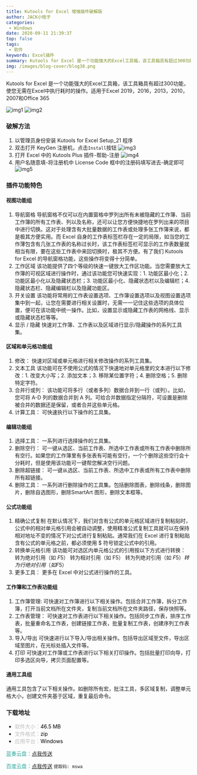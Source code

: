```yaml
---
title: Kutools for Excel 增强插件破解版
author: JACK小桔子
categories: 
 - Windows
date: 2020-09-11 21:39:37
top: false
tags: 
 - 软件
keywords: Excel插件
summary: Kutools for Excel 是一个功能强大的Excel工具箱，该工具箱具有超过300功能，使您无需在Excel中执行耗时的操作。适用于Excel 2019，2016，2013，2010，2007和Office 365
img: /images/blog-cover/blog38.png
---
```

Kutools for Excel 是一个功能强大的Excel工具箱，该工具箱具有超过300功能，使您无需在Excel中执行耗时的操作。适用于Excel 2019，2016，2013，2010，2007和Office 365

![img1](/images/blog/blog38/img1.png "© JACK小桔子")
![img2](/images/blog/blog38/img2.png "© JACK小桔子")

### 破解方法
1. 以管理员身份安装 Kutools for Excel Setup_21 程序
2. 双击打开 KeyGen 注册机，点击`Install`按钮
![img3](/images/blog/blog38/img3.png "© JACK小桔子")
3. 打开 Excel 中的 Kutools Plus 插件-帮助-注册
![img4](/images/blog/blog38/img4.png "© JACK小桔子")
4. 用户名随意填-将注册机中 License Code 框中的注册码填写进去-确定即可
![img5](/images/blog/blog38/img5.png "© JACK小桔子")

### 插件功能特色
#### 视图功能组
1. 导航窗格
导航窗格不仅可以在内置窗格中罗列出所有未被隐藏的工作簿、当前工作簿的所有工作表、列以及名称，还可以让您方便快捷地在罗列出来的项目中进行切换。这对于处理含有大批量数据的工作表或处理多张工作簿来说，都是极其方便实用。而 Excel 自身的工作表标签栏存在一定的局限，如当您的工作薄包含有几张工作表的名称过长时，该工作表标签栏可显示的工作表数量就相当有限，要在这些工作表中来回切换时，极其不方便。有了我们 Kutools for Excel 的导航窗格功能，这些操作将变得十分简单。
2. 工作区域
该功能提供了四个等级的快速一键放大工作区功能。当您需要放大工作簿的可视区域进行操作时，通过该功能您可快速实现：1. 功能区最小化；2. 功能区最小化以及隐藏状态栏；3. 功能区最小化、隐藏状态栏以及编辑栏；4. 隐藏状态栏、隐藏编辑栏以及隐藏功能区。
3. 开关设置
该功能将常用的工作表设置选项、工作簿设置选项以及视图设置选项集中到一起，让您在需要进行相关设置时，无需一一记住这些选项的具体位置，便可在该功能中统一操作。比如，设置显示或隐藏工作表的网格线、显示或隐藏状态栏等等。
4. 显示 / 隐藏
快速对工作簿、工作表以及区域进行显示/隐藏操作的系列工具集。

#### 区域和单元格功能组
1. 修改：
快速对区域或单元格进行相关修改操作的系列工具集。
2. 文本工具
该功能可在不使用公式的情况下快速地对单元格里的文本进行以下修改：1. 改变大小写；2. 添加文本；3. 移除某位置字符；4. 删除空格；5. 删除特定字符。
3. 合并行或列：
该功能可将多行（或者多列）数据合并到一行（或列）。比如，您可将 A-D 列的数据合并到 A 列。可给合并数据指定分隔符，可设置是删除被合并的数据还是保留，或者合并这些单元格。
4. 计算工具：
可快速执行以下操作的工具集。

#### 编辑功能组
1. 选择工具：
一系列进行选择操作的工具集。
2. 删除空行：
可一键从选区、当前工作表、所选中工作表或所有工作表中删除所有空行。如果您的工作簿里有多张表有可能有空行，一个个删除这些空行会十分耗时，但是使用该功能可一键帮您解决空行问题。
3. 删除超链接：
可一键从选区、当前工作表、所选中工作表或所有工作表中删除所有超链接。
4. 删除工具：
一系列进行删除操作的工具集。包括删除图表，删除线条，删除图片，删除自选图形，删除SmartArt 图形，删除文本框等。

#### 公式功能组
1. 精确公式复制
在默认情况下，我们对含有公式的单元格区域进行复制粘贴时，公式中的相对单元格引用会被自动调整，使用精准公式复制工具就可以在保持相对地址不变的情况下对公式进行复制粘贴。通常我们在 Excel 进行复制粘贴含有公式的单元格之前，都必须使用 $ 符号锁定公式中的引用。
2. 转换单元格引用
该功能可对选区内单元格公式的引用按以下方式进行转换：
转为绝对引用（如 $F$5）
转为相对引用（如 F5）
转为列绝对引用（如 $F5）
转为行绝对引用（如 F$5）
3. 更多工具：
更多在 Excel 中对公式进行操作的工具。

#### 工作簿和工作表功能组
1. 工作簿管理:
可快速对工作簿进行以下相关操作。包括合并工作簿，拆分工作簿，打开当前文档所在文件夹，复制当前文档所在文件夹路径，保存快照等。
2. 工作表管理：
可快速对工作表进行以下相关操作。包括同步工作表，排序工作表，批量重命名工作表，创建链接工作表，批量复制工作表，创建序列工作表等。
3. 导入/导出
可快速进行以下导入/导出相关操作。包括导出区域至文件，导出区域至图片，在光标处插入文件等。
4. 打印
可快速对工作簿或工作表进行以下相关打印操作。包括批量打印向导，打印多选区向导，拷贝页面配置等。

#### 通用工具组
通用工具包含了以下相关操作。如删除所有宏，批注工具，多区域复制，调整单元格大小，创建文件夹基于区域，重复最后命令。

### 下载地址
* <font color = #bcbcbc>软件大小：</font><font color = #000000>46.5 MB</font>
* <font color = #bcbcbc>文件格式：</font><font color = #000000>zip</font>
* <font color = #bcbcbc>应用平台：</font><font color = #000000>Windows</font>

<font color = #26a59a>蓝奏云盘：</font>[点我传送](https://xjz3103.lanzoux.com/ivMbXgjf67i)

<font color = #26a59a>百度云盘：</font>[点我传送](https://pan.baidu.com/s/1bUEt46Vv2cAym9eE8iNYVw)  `提取码: mswa`